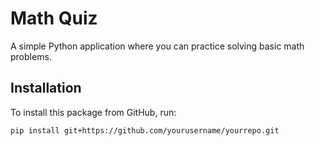 # Math Quiz

A simple Python application where you can practice solving basic math problems.

## Installation

To install this package from GitHub, run:

```bash
pip install git+https://github.com/yourusername/yourrepo.git
